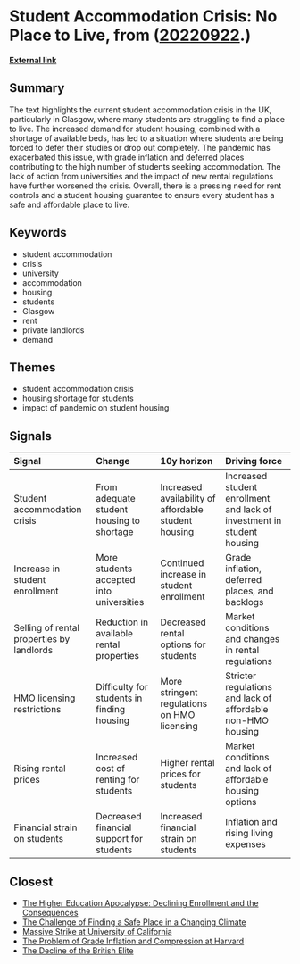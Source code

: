 # __Student Accommodation Crisis: No Place to Live__, from ([20220922](https://kghosh.substack.com/p/20220922).)

__[External link](https://theface.com/life/student-accommodation-crisis-glasgow-portsmouth-housing-shortage-students-freshers)__



## Summary

The text highlights the current student accommodation crisis in the UK, particularly in Glasgow, where many students are struggling to find a place to live. The increased demand for student housing, combined with a shortage of available beds, has led to a situation where students are being forced to defer their studies or drop out completely. The pandemic has exacerbated this issue, with grade inflation and deferred places contributing to the high number of students seeking accommodation. The lack of action from universities and the impact of new rental regulations have further worsened the crisis. Overall, there is a pressing need for rent controls and a student housing guarantee to ensure every student has a safe and affordable place to live.

## Keywords

* student accommodation
* crisis
* university
* accommodation
* housing
* students
* Glasgow
* rent
* private landlords
* demand

## Themes

* student accommodation crisis
* housing shortage for students
* impact of pandemic on student housing

## Signals

| Signal                                    | Change                                     | 10y horizon                                          | Driving force                                                          |
|:------------------------------------------|:-------------------------------------------|:-----------------------------------------------------|:-----------------------------------------------------------------------|
| Student accommodation crisis              | From adequate student housing to shortage  | Increased availability of affordable student housing | Increased student enrollment and lack of investment in student housing |
| Increase in student enrollment            | More students accepted into universities   | Continued increase in student enrollment             | Grade inflation, deferred places, and backlogs                         |
| Selling of rental properties by landlords | Reduction in available rental properties   | Decreased rental options for students                | Market conditions and changes in rental regulations                    |
| HMO licensing restrictions                | Difficulty for students in finding housing | More stringent regulations on HMO licensing          | Stricter regulations and lack of affordable non-HMO housing            |
| Rising rental prices                      | Increased cost of renting for students     | Higher rental prices for students                    | Market conditions and lack of affordable housing options               |
| Financial strain on students              | Decreased financial support for students   | Increased financial strain on students               | Inflation and rising living expenses                                   |

## Closest

* [The Higher Education Apocalypse: Declining Enrollment and the Consequences](d64c4666be4d84f147f57055b74daa32)
* [The Challenge of Finding a Safe Place in a Changing Climate](efa36dc9bd5ddc890866d4ab1e68e71f)
* [Massive Strike at University of California](4f1f3ae403592fef4bbb29a4f90c419a)
* [The Problem of Grade Inflation and Compression at Harvard](add3440e907f0e4e9cbb7fbbdd544a90)
* [The Decline of the British Elite](ca555520973a0e8519ff854da1de4d88)